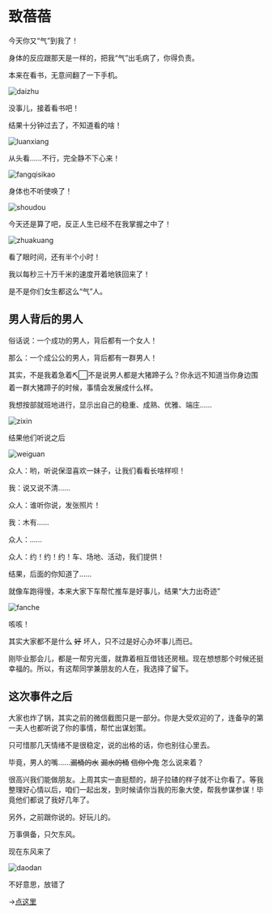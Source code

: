 # 致蓓蓓

今天你又“气”到我了！

身体的反应跟那天是一样的，把我“气”出毛病了，你得负责。

本来在看书，无意间翻了一下手机。

![daizhu](./img/daizhu.gif)

没事儿，接着看书吧！

结果十分钟过去了，不知道看的啥！

![luanxiang](./img/luanxiang.gif)

从头看……不行，完全静不下心来！

![fangqisikao](./img/fangqisikao.gif)

身体也不听使唤了！

![shoudou](./img/shoudou.gif)

今天还是算了吧，反正人生已经不在我掌握之中了！

![zhuakuang](./img/zhuakuang.gif)

看了眼时间，还有半个小时！

我以每秒三十万千米的速度开着地铁回来了！

是不是你们女生都这么“气”人。

## 男人背后的男人

俗话说：一个成功的男人，背后都有一个女人！

那么：一个成公公的男人，背后都有一群男人！

其实，不是我着急着⛏⬜不是说男人都是大猪蹄子么？你永远不知道当你身边围着一群大猪蹄子的时候，事情会发展成什么样。

我想按部就班地进行，显示出自己的稳重、成熟、优雅、端庄……

![zixin](./img/zixin.gif)

结果他们听说之后

![weiguan](./img/weiguan.gif)

众人：哟，听说保湿喜欢一妹子，让我们看看长啥样呗！

我：说又说不清……

众人：谁听你说，发张照片！

我：木有……

众人：……

众人：约！约！约！车、场地、活动，我们提供！

结果，后面的你知道了……

就像车跑得慢，本来大家下车帮忙推车是好事儿，结果“大力出奇迹”

![fanche](./img/fanche.gif)

咳咳！

其实大家都不是什么 ~~好~~ 坏人，只不过是好心办坏事儿而已。

刚毕业那会儿，都是一帮穷光蛋，就靠着相互借钱还房租。现在想想那个时候还挺幸福的。所以，有这帮同学兼朋友的人在，我选择了留下。

## 这次事件之后

大家也炸了锅，其实之前的微信截图只是一部分。你是大受欢迎的了，连备孕的第一夫人也都听说了你的事情，帮忙出谋划策。

只可惜那几天情绪不是很稳定，说的出格的话，你也别往心里去。

毕竟，男人的嘴……~~漏桶的水~~ ~~漏水的桶~~ ~~信你个鬼~~ 怎么说来着？

很高兴我们能做朋友。上周其实一直挺颓的，胡子拉碴的样子就不让你看了。等我整理好心情以后，咱们一起出发，到时候请你当我的形象大使，帮我参谋参谋！毕竟他们都说了我好几年了。

另外，之前跟你说的。好玩儿的。

万事俱备，只欠东风。

现在东风来了

![daodan](./img/daodan.gif)

不好意思，放错了

->[点这里]()
